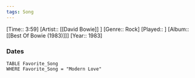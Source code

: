 ```yaml
---
tags: Song  
---
```

[Time:: 3:59]
[Artist:: [[David Bowie]] ]
[Genre:: Rock]
[Played:: ]
[Album:: [[Best Of Bowie (1983)]]]
[Year:: 1983]
### Dates
````dataview
TABLE Favorite_Song
WHERE Favorite_Song = "Modern Love"
````